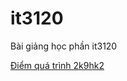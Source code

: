# it3120
Bài giảng học phần it3120

[Điểm quá trình 2k9hk2](https://drive.google.com/drive/folders/1QLrrWtC9YwNs1UHvef5-zxCVPaitJLGV?usp=sharing)
